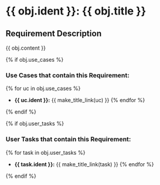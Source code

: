 # {{ obj.ident }}: {{ obj.title }}

## Requirement Description
{{ obj.content }}

<!-- **ID: {{ obj.ident }}** [(permalink)](...) -->
{% if obj.use_cases %}

### Use Cases that contain this Requirement:

{% for uc in obj.use_cases %}
* **{{ uc.ident }}:** {{ make_title_link(uc) }}
{% endfor %}

{% endif %}


{% if obj.user_tasks %}

### User Tasks that contain this Requirement:


{% for task in obj.user_tasks %}
* **{{ task.ident }}:** {{ make_title_link(task) }}
{% endfor %}

{% endif %}
